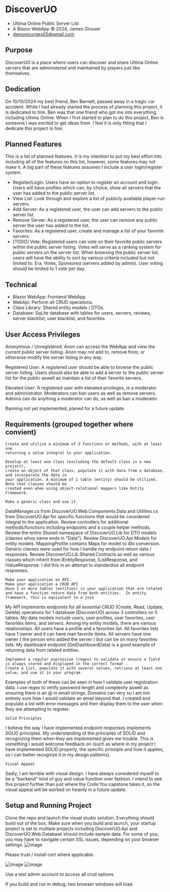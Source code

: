 # DiscoverUO
- Ultima Online Public Server List
- A Blazor WebApp © 2024, James Glosser
- demonicurges05@gmail.com 

## Purpose
DiscoverUO is a place where users can discover and share Ultima Online servers that are administered and maintained by players just like themselves.

## Dedication
On 10/10/2024 my best friend, Ben Barnett, passed away in a tragic car accident.  While I had already started the process of planning this project, it is dedicated to him. Ben was that one friend who got me into everything, including Ultima Online.  When I first started to plan to do this project, Ben is someone I was excited to get ideas from.  I feel it is only fitting that I dedicate this project to him.

## Planned Features
This is a list of planned features.  It is my intention to put my best effort into including all of the features on this list, however, some features may not make it.  A big part of these features assumes I include a user login/register system.

- Register/Login: Users have an option to register an account and login.  Users will have profiles which can, by choice, show all servers that the user has added to the public server list.
- View List:  Look through and explore a list of publicly available player-run servers.
- Add Server: As a registered user, the user can add servers to the public server list.
- Remove Server:  As a registered user, the user can remove any public server the user has added to the list.
- Favorites: As a registered user, create and manage a list of your favorite servers.
- [TODO] Vote:  Registered users can vote on their favorite public servers within the public server listing.  Votes will serve as a ranking system for public servers on the server list. When browsing the public server list, users will have the ability to sort by various criteria included but not limited to: Era, Votes, Sponsored (servers added by admin). User voting should be limited to 1 vote per day.


## Technical
- Blazor WebApp: Frontend WebApp
- WebApi: Perform all CRUD operations.
- Class Library: Shared entity models / DTOs.
- Database: SqLite database with tables for users, servers,  reviews, server blacklist, user blacklist, and favorites.

## User Access Privileges
Anonymous / Unregistered: Anon can access the WebApp and view the current public server listing. Anon may not add to, remove from, or otherwise modify the server listing in any way.

Registered User: A registered user should be able to browse the public server listing.  Users should also be able to add a server to the public server list for the public aswell as maintain a list of their favorite servers.

Elevated User: A registered user with elevated privileges, ie a moderator and administrator.  Moderators can ban users as well as remove servers. Admins can do anything a moderator can do, as well as ban a moderator.

Banning not yet implemented, planed for a future update.

## Requirements (grouped together where convient)

```
Create and utilize a minimum of 3 functions or methods, with at least one
returning a value integral to your application.

Develop at least one class (excluding the default class in a new project),
create an object of that class, populate it with data from a database, and incorporate the data in
your application. A minimum of 1 table (entity) should be utilized. Note that classes should be
created even when using object-relational mappers like Entity Framework.

Make a generic class and use it.
```

DataManager.cs from DiscoverUO.Web.Components.Data and Utilities.cs from DiscoverUO.Api for specific functions that would be considered integral to the application.  Review controllers for additional methods/functions including endpoints and a couple helper methods. Review the entire Shared namespace of DiscoverUO.Lib for DTO models (classes whos name ends in "Data"). Review DiscoverUO.Api.Models for entity models.  MappingProfile contains Maps for model to dto conversion. Generic classes were used for how I handle my endpoint return data / responses.  Review DiscoverUO.Lib.Shared.Contracts as well as various classes which inherit from IEntityResponse, IListResponse, and IValueResponse. I did this in an attempt to standardize all endpoint responses.

```
Make your application an API. 
Make your application a CRUD API
Have 2 or more tables (entities) in your application that are related and have a function return data from both entities.  In entity framework, this is equivalent to a join
```

  
My API implements endpoints for all essential CRUD (Create, Read, Update, Delete) operations for 1 database (DiscoverUO) across 3 controllers on 5 tables. My data models include users, user profiles, user favorites, user favorites items, and servers. Among my entity models, there are various relationships.  All users have a profile and a favorites list. All favorites lists have 1 owner and it can have man favorite items. All servers have one owner ( the person who added the server ) but can be on many favorites lists.  My dashboard endpoint (GetDashboardData) is a good example of returning data from related entities.

```
Implement a regular expression (regex) to validate or ensure a field is always stored and displayed in the correct format .
Create a list, populate it with several values, retrieve at least one value, and use it in your program.
```


Examples of both of these can be seen in how I validate user registration data.  I use regex to verify password length and complexity aswell as ensuring there is an @ in email strings.  Domains can very so I am not entirely sure how I would validate an email beyond that. I created and populate a list with error messages and then display them to the user when they are attempting to register.

```
Solid Principles
```


I believe the way I have implemented endpoint responses implements SOLID principles. My understanding of the principles of SOLID and recognizing them when they are implemented gives me trouble.
This is something I would welcome feedback on (such as where in my project I have implemented SOLID properly, the specific principle and how it applies, so i can better recognize it in my design patterns).
 

```
Visual Appeal
```


Sadly, I am terrible with visual design.  I have always considered myself to be a "backend" kind of guy and value function over fashion. I intend to see this project further than just where the Code:You capstone takes it, so the visual appeal will be worked on heavily in a future update.

## Setup and Running Project

Clone the repo and launch the visual studio solution. Everything should build out of the box. Make sure when you build and launch, your startup project is set to multiple projects including DiscoverUO.Api and DiscoverUO.Web.Database should include sample data.  For some of you, you may have to navigate certain SSL issues, depending on your browser settings. 
![image](https://github.com/user-attachments/assets/a75e67ce-bf0e-4459-a077-db959b6aaf56)

Please trust / install cert where applicable.

![image](https://github.com/user-attachments/assets/c2082689-49fc-4396-b43c-94e788106736)
![image](https://github.com/user-attachments/assets/0725330c-bd33-4fda-917d-59c1d36b21da)

Use a test admin account to access all crud options.

If you build and run in debug, two browser windows will load.
